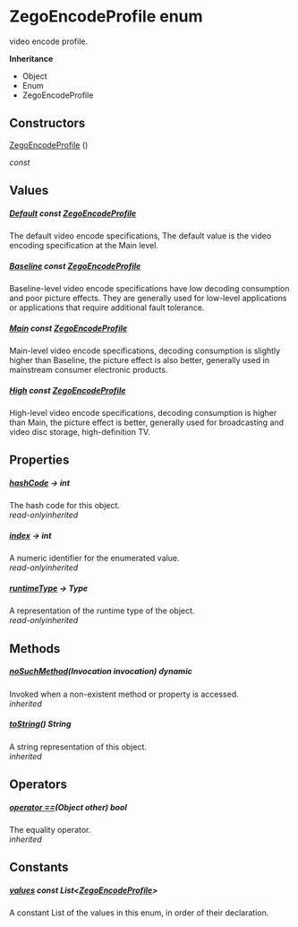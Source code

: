 


# ZegoEncodeProfile enum







<p>video encode profile.</p>



**Inheritance**

- Object
- Enum
- ZegoEncodeProfile






## Constructors

[ZegoEncodeProfile](../zego_uikit_prebuilt_live_audio_room/ZegoEncodeProfile/ZegoEncodeProfile.md) ()

  _const_ 


## Values

##### [Default](../zego_uikit_prebuilt_live_audio_room/ZegoEncodeProfile.md) const [ZegoEncodeProfile](../zego_uikit_prebuilt_live_audio_room/ZegoEncodeProfile.md)



<p>The default video encode specifications, The default value is the video encoding specification at the Main level.</p>  




##### [Baseline](../zego_uikit_prebuilt_live_audio_room/ZegoEncodeProfile.md) const [ZegoEncodeProfile](../zego_uikit_prebuilt_live_audio_room/ZegoEncodeProfile.md)



<p>Baseline-level video encode specifications have low decoding consumption and poor picture effects. They are generally used for low-level applications or applications that require additional fault tolerance.</p>  




##### [Main](../zego_uikit_prebuilt_live_audio_room/ZegoEncodeProfile.md) const [ZegoEncodeProfile](../zego_uikit_prebuilt_live_audio_room/ZegoEncodeProfile.md)



<p>Main-level video encode specifications, decoding consumption is slightly higher than Baseline, the picture effect is also better, generally used in mainstream consumer electronic products.</p>  




##### [High](../zego_uikit_prebuilt_live_audio_room/ZegoEncodeProfile.md) const [ZegoEncodeProfile](../zego_uikit_prebuilt_live_audio_room/ZegoEncodeProfile.md)



<p>High-level video encode specifications, decoding consumption is higher than Main, the picture effect is better, generally used for broadcasting and video disc storage, high-definition TV.</p>  





## Properties

##### [hashCode](../zego_uikit_prebuilt_live_audio_room/ZegoEncodeProfile/hashCode.md) &#8594; int



The hash code for this object.  
_<span class="feature">read-only</span><span class="feature">inherited</span>_



##### [index](../zego_uikit_prebuilt_live_audio_room/ZegoEncodeProfile/index.md) &#8594; int



A numeric identifier for the enumerated value.  
_<span class="feature">read-only</span><span class="feature">inherited</span>_



##### [runtimeType](../zego_uikit_prebuilt_live_audio_room/ZegoEncodeProfile/runtimeType.md) &#8594; Type



A representation of the runtime type of the object.  
_<span class="feature">read-only</span><span class="feature">inherited</span>_





## Methods

##### [noSuchMethod](../zego_uikit_prebuilt_live_audio_room/ZegoEncodeProfile/noSuchMethod.md)(Invocation invocation) dynamic



Invoked when a non-existent method or property is accessed.  
_<span class="feature">inherited</span>_



##### [toString](../zego_uikit_prebuilt_live_audio_room/ZegoEncodeProfile/toString.md)() String



A string representation of this object.  
_<span class="feature">inherited</span>_





## Operators

##### [operator ==](../zego_uikit_prebuilt_live_audio_room/ZegoEncodeProfile/operator_equals.md)(Object other) bool



The equality operator.  
_<span class="feature">inherited</span>_










## Constants

##### [values](../zego_uikit_prebuilt_live_audio_room/ZegoEncodeProfile/values-constant.md) const List&lt;[ZegoEncodeProfile](../zego_uikit_prebuilt_live_audio_room/ZegoEncodeProfile.md)>



A constant List of the values in this enum, in order of their declaration.  









